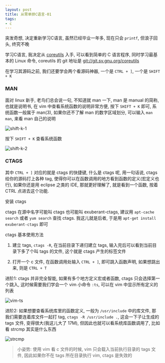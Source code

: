 ```yaml
---
layout: post
title: 从零单排C语言-01
tags:
- c
---
```


突发奇想, 决定重新学习C语言, 虽然已经毕业一年多, 现在只会 `printf`, 但浪子回头, 终究不晚

学习C语言, 我决定从 [coreutils](http://www.gnu.org/software/coreutils/) 入手, 可以看到简单的 C 语言程序, 同时学习最基本的 Linux 命令, coreutils 的 git 地址是 <git://git.sv.gnu.org/coreutils>

在学习其源码之前, 我们还要学会两个看源码神器, 一个是 `CTRL + ]`, 一个是 `SHIFT + K`

### MAN

面对 linux 新手, 老鸟们总会说一句, 不知道就 man 一下, man 是 manual 的简称, 也就是说明书, 在 vim 中查看系统函数的说明非常方便, 按下 `SHIFT + K` 即可, 系统函数一般属于 man(3), 如果你还不了解 man 的数字区域划分, 可以输入 `man man`, 来看 man 自己的说明

![shift-k-1]({{site.static}}learn-c/shift-k-1.png)

按下 `SHIFT + K` 查看系统函数

![shift-k-2]({{site.static}}learn-c/shift-k-2.png)

### CTAGS

其中 `CTRL + ]` 对应的就是 ctags 的快捷键, 什么是 ctags 呢, 用一句话说, ctags 给你的源码打上各种 tag, 使得你可以在函数调用的地方看到函数的定义(宏定义也行), 如果你还是用 eclipse 之类的 IDE, 那就更好理解了, 就是看到一个函数, 按着 CTRL 点进去这个功能.

安装 ctags

ctags 在源中名字可能叫 ctags 也可能叫 exuberant-ctags, 建议用 `apt-cache search` 或者 `yum search` 查找 ctags. 我这儿就是后者, 于是用 `apt-get install exuberant-ctags` 即可

ctags 基本使用方法

1. 建立 tags, `ctags -R`, 在当前目录下递归建立 tags, 输入完后可以看到当前目录下多了个叫 tags 的文件, 这个就是 ctags 产生的标签文件

2. 打开一个 c 文件, 在函数调用处输入 `CTRL + ]`, 即可跳入函数声明, 如果想跳出来, 则是 `CTRL + T`

进阶1: ctags 并非完全智能, 如果有多个地方定义宏或者函数, ctags 只会选择第一个跳入, 这时候需要我们学会一个 vim 小命令 `:ts`, 可以在 vim 中显示所有定义的列表

![vim-ts]({{site.static}}learn-c/vim-ts.png)

进阶2: 如果想要查看系统库里的函数定义, 一般为 `/usr/include` 中的库文件, 那我们需要连着库文件一起打 tag, `ctags -R /usr/include .`, 这会一下子让生成的 tags 文件, 变得很大(我这儿大了 17M), 但因此也就可以看系统库函数调用了, 比如看 strcmp 其实是什么东西

![strcmp]({{site.static}}learn-c/strcmp.png)

> 小姿势: 使用 vim 看 c 文件的时候, vim 只会载入当前执行目录的 tags 文件, 因此如果你不在 tags 所在目录执行 vim, ctags 是失效的
